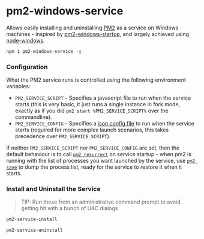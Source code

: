 # pm2-windows-service

Allows easily installing and uninstalling [PM2](https://github.com/Unitech/PM2/) as a service on Windows machines - inspired by [pm2-windows-startup](https://github.com/marklagendijk/node-pm2-windows-startup), and largely achieved using [node-windows](https://github.com/coreybutler/node-windows).

```sh
npm i pm2-windows-service -g
```

### Configuration
What the PM2 service runs is controlled using the following environment variables:
  - `PM2_SERVICE_SCRIPT` - Specifies a javascript file to run when the service starts (this is very basic, it just runs a single instance in fork mode, exactly as if you did `pm2 start %PM2_SERVICE_SCRIPT%` over the commandline).
  - `PM2_SERVICE_CONFIG` - Specifies a [json config file](http://pm2.keymetrics.io/docs/usage/application-declaration/) to run when the service starts (required for more complex launch scenarios, this takes precedence over `PM2_SERVICE_SCRIPT`).

If neither `PM2_SERVICE_SCRIPT` nor `PM2_SERVICE_CONFIG` are set, then the default behaviour is to call [`pm2 resurrect`](http://pm2.keymetrics.io/docs/usage/pm2-doc-single-page/#related-commands) on service startup - when pm2 is running with the list of processes you want launched by the service, use [`pm2 save`](http://pm2.keymetrics.io/docs/usage/pm2-doc-single-page/#related-commands) to dump the process list, ready for the service to restore it when it starts.

### Install and Uninstall the Service
> TIP: Run these from an administrative command prompt to avoid getting hit with a bunch of UAC dialogs

```sh
pm2-service-install

pm2-service-uninstall
```
